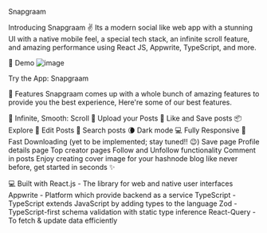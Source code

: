 Snapgraam

Introducing Snapgraam ✌️
Its a modern social like web app with a stunning UI with a native mobile feel, a special tech stack, an infinite scroll feature, and amazing performance using React JS, Appwrite, TypeScript, and more.

🚀 Demo
![image](https://github.com/salahbm/snapgram/assets/74946617/b99bb8b2-2735-4240-918b-3845d1fde631)


Try the App: Snapgraam

🧐 Features
Snapgraam comes up with a whole bunch of amazing features to provide you the best experience, Here're some of our best features.

 💯 Infinite, Smooth: Scroll
 🎩 Upload your Posts
 👾 Like and Save posts
 📦 Explore
 🔖 Edit Posts
 🍭 Search posts
 🌘 Dark mode
 💻 Fully Responsive
 🚀 Fast Downloading
(yet to be implemented; stay tuned!! 😉)
 Save page
 Profile details page
 Top creator pages
 Follow and Unfollow functionality
 Comment in posts
Enjoy creating cover image for your hashnode blog like never before, get started in seconds ✨️

💻 Built with
React.js - The library for web and native user interfaces
Appwrite - Platform which provide backend as a service
TypeScript - TypeScript extends JavaScript by adding types to the language
Zod - TypeScript-first schema validation with static type inference
React-Query - To fetch & update data efficiently
